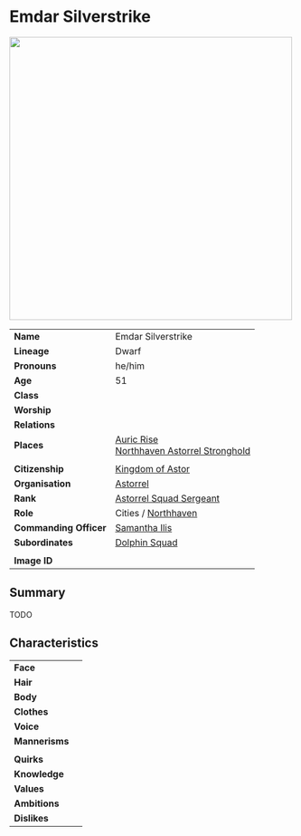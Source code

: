 # Emdar Silverstrike

<img src="https://raw.githubusercontent.com/jesskelsall/astarus-images/main/people/portraits/imageid.png" height="500" />

|||
| --- | --- |
| **Name** | Emdar Silverstrike | character.3
| **Lineage** | Dwarf |
| **Pronouns** | he/him |
| **Age** | 51 |
| **Class** | |
| **Worship** | |
| **Relations** | |
| **Places** | [Auric Rise](../places/buildings/auric-rise.md)<br>[Northhaven Astorrel Stronghold](../places/strongholds/northhaven-astorrel-stronghold.md) |
|||
| **Citizenship** | [Kingdom of Astor](../civilisations/kingdom-of-astor/kingdom-of-astor.md) |
| **Organisation** | [Astorrel](../organisations/astorrel/astorrel.md) |
| **Rank** | [Astorrel Squad Sergeant](../organisations/astorrel/ranks/astorrel-squad-sergeant.md) |
| **Role** | Cities / [Northhaven](../places/cities/northhaven.md) |
| **Commanding Officer** | [Samantha Ilis](samantha-ilis.md) |
| **Subordinates** | [Dolphin Squad](../organisations/astorrel/squads/dolphin-squad.md) |
|||
| **Image ID** | |

## Summary

TODO

## Characteristics

| | |
| --- | --- |
| **Face** | | characteristics.2
| **Hair** | |
| **Body** | |
| **Clothes** | |
| **Voice** | |
| **Mannerisms** | |
| | |
| **Quirks** | |
| **Knowledge** | |
| **Values** | |
| **Ambitions** | |
| **Dislikes** | |

